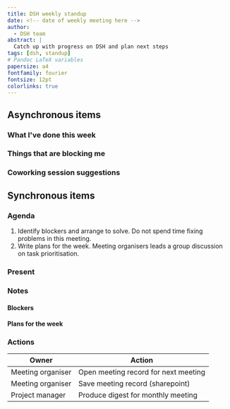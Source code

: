 ```yaml
---
title: DSH weekly standup
date: <!-- date of weekly meeting here -->
author:
  - DSH team
abstract: |
  Catch up with progress on DSH and plan next steps
tags: [dsh, standup]
# Pandoc LaTeX variables
papersize: a4
fontfamily: fourier
fontsize: 12pt
colorlinks: true
---
```


## Asynchronous items

<!--
Please fill these items out before the meeting.

Remember to first update the relevant issues and stories on the project board: https://github.com/orgs/alan-turing-institute/projects/111
-->

### What I've done this week

<!--
Please use the template below to report what you have been working on.
Try to update this as you work.
Please don't leave this until shortly before the meeting.

Group pieces of work into stories.
Please include links.

Please indicate any work that is new, or otherwise not included on the project board.
For example, this may be an emergent task, providing support or expertise to other teams.
-->

<!--
#### Your name here

- Contributed to [Story X](https://...)
    - Worked on [task α](https://...)
    - Closed [issue β](https://...)
    - Discussed problem γ
- **OTHER** Provided advice to Team Y
- **NEW** Worked on non-story feature Z
-->

### Things that are blocking me

<!--
Please use the template below to report things that are blocking you.
This may be things out of your control that you need to raise attention to.
It may also be things you would like the help or input of the team on.
-->

<!--
#### Your name here

- I don't understand bug X
- I don't feel I have the authority to do Y
- I want advice on issue Z
-->

### Coworking session suggestions

<!--
Please suggest co working sessions for next week.
Good coworking session tasks may need, or benefit, from multiple team members working synchronously.
Coworking time can also be used to 'block out' time for focused work.
-->

<!--
- Suggestion
- Suggestion
-->

## Synchronous items

### Agenda

<!--
Please do not add additional agenda items.
Other issues can be dealt with in coworking time.
-->

1. Identify blockers and arrange to solve.
   Do not spend time fixing problems in this meeting.
1. Write plans for the week.
   Meeting organisers leads a group discussion on task prioritisation.

### Present

<!--
- Harry Lime
- Sam Spade
-->

### Notes

#### Blockers

<!--
- Blocker
  - Plan how and when to solve to the blocker
-->

#### Plans for the week

<!--
Please use the template below to report what you expect or want to work on this week.

Please reference stories and the individual tasks/issues.
Please include links.
-->

<!--
##### Your name here

- Contribute to [Story X](https://...)
  - Focus on [task α](https://...)
  - Close [issue β](https://...)
-->

### Actions

<!--
Actions are static.
The actions here should not be used to assign work.
-->

| Owner             | Action                               |
| -------           | --------                             |
| Meeting organiser | Open meeting record for next meeting |
| Meeting organiser | Save meeting record (sharepoint)     |
| Project manager   | Produce digest for monthly meeting   |
